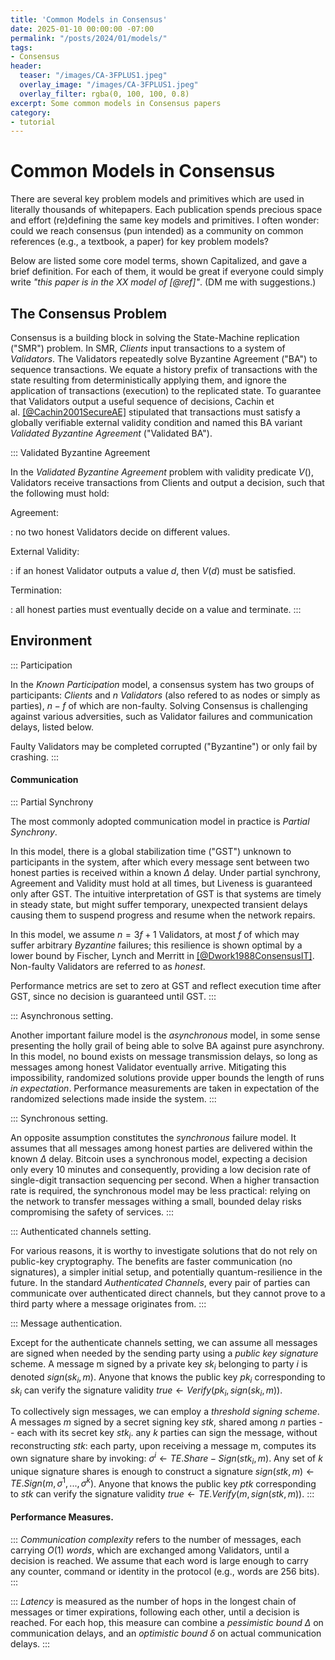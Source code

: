 ```yaml
---
title: 'Common Models in Consensus'
date: 2025-01-10 00:00:00 -07:00
permalink: "/posts/2024/01/models/"
tags:
- Consensus
header:
  teaser: "/images/CA-3FPLUS1.jpeg"
  overlay_image: "/images/CA-3FPLUS1.jpeg"
  overlay_filter: rgba(0, 100, 100, 0.8)
excerpt: Some common models in Consensus papers
category:
- tutorial
---
```


<script type="text/x-mathjax-config">
  MathJax.Hub.Config({
    TeX: {
      equationNumbers: { autoNumber: "all" },
      tagSide: "right"
    },
    tex2jax: {
      inlineMath: [ ['$','$'], ["\\(","\\)"] ],
      displayMath: [ ['$$','$$'], ["\\[","\\]"] ],
      processEscapes: true
    }
  });
</script>
<script
  src="https://cdn.jsdelivr.net/gh/mathjax/MathJax@legacy-v2-develop/unpacked/MathJax.js?config=TeX-AMS_CHTML">
</script>

# Common Models in Consensus 

There are several key problem models and primitives which are used in literally thousands of whitepapers.
Each publication spends precious space and effort (re)defining the same key models and primitives. 
I often wonder: could we reach consensus (pun intended) as a community on common references (e.g., a textbook, a paper) for key problem models? 

Below are listed some core model terms, shown Capitalized, and gave a brief definition. For each of them, it would be great if everyone could simply write *"this paper is in the XX model of [@ref]"*.
(DM me with suggestions.)


## The Consensus Problem 

Consensus is a building block in solving the State-Machine replication ("SMR") problem.
In SMR, *Clients* input transactions to a system of *Validators*. The Validators repeatedly solve Byzantine Agreement ("BA") to sequence transactions. We equate a history prefix of
transactions with the state resulting from deterministically applying them, and ignore the application of transactions (execution) to the
replicated state. To guarantee that Validators output a useful sequence of decisions, Cachin et al. [[@Cachin2001SecureAE]](https://api.semanticscholar.org/CorpusID:18716687) stipulated that transactions must satisfy a globally verifiable external validity condition and named this BA variant *Validated Byzantine Agreement* ("Validated BA").

::: Validated Byzantine Agreement

In the *Validated Byzantine Agreement* problem with validity predicate $V()$,
 Validators receive transactions from Clients and output a decision, such that the following must hold:

Agreement:

:   no two honest Validators decide on different values.

External Validity:

:   if an honest Validator outputs a value $d$, then $V(d)$ must be
    satisfied.

Termination:

:   all honest parties must eventually decide on a value and terminate.
:::

## Environment

::: Participation

In the *Known Participation* model, a consensus system has two groups of participants: *Clients* and $n$ *Validators* (also refered to as nodes or simply as parties), $n-f$ of which are non-faulty. Solving Consensus is challenging against various adversities, such as
Validator failures and communication delays, listed below.

Faulty Validators may be completed corrupted ("Byzantine") or only fail by crashing.
:::

#### Communication

::: Partial Synchrony

The most commonly adopted communication model in practice is *Partial
Synchrony*. 

In this model, there is a global stabilization time ("GST") unknown to
participants in the system, after which every message sent between two
honest parties is received within a known $\Delta$ delay. Under partial
synchrony, Agreement and Validity must hold at all times, but Liveness
is guaranteed only after GST. The intuitive interpretation of GST is
that systems are timely in steady state, but might suffer temporary,
unexpected transient delays causing them to suspend progress and resume
when the network repairs.

In this model, we assume $n=3f+1$ Validators, at most $f$
of which may suffer arbitrary *Byzantine* failures; this resilience is
shown optimal by a lower bound by Fischer, Lynch and Merritt
in [[@Dwork1988ConsensusIT]](https://api.semanticscholar.org/CorpusID:17007235). Non-faulty Validators are referred to as
*honest*.

Performance metrics are set to zero at GST and reflect execution
time after GST, since no decision is guaranteed until GST.
:::

::: Asynchronous setting.

Another important failure model is the *asynchronous* model, in some
sense presenting the holly grail of being able to solve BA against pure
asynchrony. In this model, no bound exists on message transmission
delays, so long as messages among honest Validator eventually arrive.
Mitigating this impossibility, randomized solutions provide upper bounds
the length of runs *in expectation*. Performance measurements are taken
in expectation of the randomized selections made inside the system.
:::


::: Synchronous setting.

An opposite assumption constitutes the *synchronous* failure model.
It assumes that all messages among honest parties are delivered within
the known $\Delta$ delay. Bitcoin uses a synchronous model, expecting a
decision only every 10 minutes and consequently, providing a low
decision rate of single-digit transaction sequencing per second. When a
higher transaction rate is required, the synchronous model may be less
practical: relying on the network to transfer messages withing a small,
bounded delay risks compromising the safety of services.
:::

::: Authenticated channels setting.

For various reasons, it is worthy to investigate solutions that do not
rely on public-key cryptography. The benefits are faster communication
(no signatures), a simpler initial setup, and potentially
quantum-resilience in the future. In the standard *Authenticated
Channels*, every pair of parties can communicate over authenticated
direct channels, but they cannot prove to a third party where a message
originates from.
:::

::: Message authentication.

Except for the authenticate channels setting, we can assume all messages are signed when needed by the sending party using a *public key signature* scheme. A message m signed by a private key $sk_i$ belonging to party $i$ is denoted $sign(sk_i, m)$. Anyone that knows the public key $pk_i$ corresponding to $sk_i$ can verify the signature validity $true \leftarrow Verify(pk_i, sign(sk_i, m))$.

To collectively sign messages, we can employ a *threshold signing scheme*. A messages $m$ signed by a secret signing key $stk$, shared among $n$ parties -- each with its secret key $stk_i$. any $k$ parties can sign the message, without reconstructing $stk$: each party, upon
receiving a message m, computes its own signature share by invoking: $\sigma^i \leftarrow TE.Share-Sign(stk_i, m)$. Any set of $k$ unique signature shares is enough to construct a signature $sign(stk, m) \leftarrow TE.Sign(m, \sigma^1, ..., \sigma^k)$. Anyone that knows the public key $ptk$ corresponding to $stk$ can verify the signature validity $true \leftarrow TE.Verify(m, sign(stk, m))$.
:::

#### Performance Measures.

::: *Communication complexity* refers to the number of messages, each carrying $O(1)$ *words*, which are exchanged among Validators, until a
decision is reached. We assume that each word is large enough to carry any counter, command or identity in the protocol (e.g., words are 256 bits). 
:::

::: *Latency* is measured as the number of hops in the longest chain of messages or timer expirations, following each other, until a decision is reached. For each hop, this measure can combine a *pessimistic bound $\Delta$* on communication delays, and an *optimistic bound $\delta$* on actual communication delays.
:::



